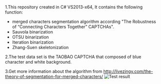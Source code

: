 1.This repository created in C# VS2013-x64, It contains the following function:
* merged characters segmentation algorithm according "The Robustness of “Connecting Characters Together” CAPTCHAs". 
* Sauvola binarization
* OTSU binarization
* Iteration binarization
* Zhang-Suen skeletonization

2.The test data set is the TAOBAO CAPTCHA that composed of blue character and white background. 

3.Get more information about the algorithm from http://livezingy.com/the-theory-of-segmentation-for-merged-characters/
![Test result](http://livezingy.com/uploads/201507/CSharp/LoopResult.png)
